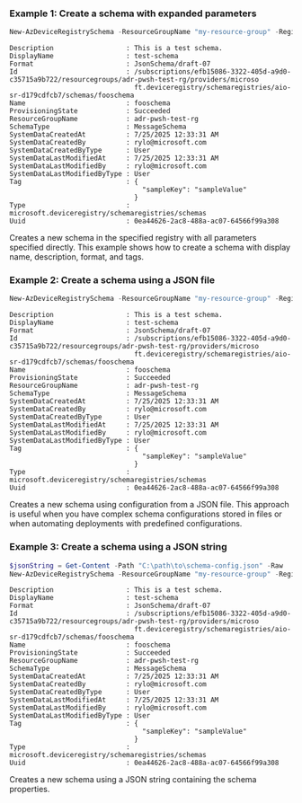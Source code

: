 ### Example 1: Create a schema with expanded parameters
```powershell
New-AzDeviceRegistrySchema -ResourceGroupName "my-resource-group" -RegistryName "my-registry" -Name "my-schema" -DisplayName "My Device Schema" -Description "Schema for device data" -Format "JsonSchema/draft-07" -Tag @{"Environment" = "Production"}
```

```output
Description                  : This is a test schema.
DisplayName                  : test-schema
Format                       : JsonSchema/draft-07
Id                           : /subscriptions/efb15086-3322-405d-a9d0-c35715a9b722/resourcegroups/adr-pwsh-test-rg/providers/microso
                               ft.deviceregistry/schemaregistries/aio-sr-d179cdfcb7/schemas/fooschema
Name                         : fooschema
ProvisioningState            : Succeeded
ResourceGroupName            : adr-pwsh-test-rg
SchemaType                   : MessageSchema
SystemDataCreatedAt          : 7/25/2025 12:33:31 AM
SystemDataCreatedBy          : rylo@microsoft.com
SystemDataCreatedByType      : User
SystemDataLastModifiedAt     : 7/25/2025 12:33:31 AM
SystemDataLastModifiedBy     : rylo@microsoft.com
SystemDataLastModifiedByType : User
Tag                          : {
                                 "sampleKey": "sampleValue"
                               }
Type                         : microsoft.deviceregistry/schemaregistries/schemas
Uuid                         : 0ea44626-2ac8-488a-ac07-64566f99a308
```

Creates a new schema in the specified registry with all parameters specified directly. This example shows how to create a schema with display name, description, format, and tags.

### Example 2: Create a schema using a JSON file
```powershell
New-AzDeviceRegistrySchema -ResourceGroupName "my-resource-group" -RegistryName "my-registry" -Name "my-schema" -JsonFilePath "C:\path\to\schema-config.json"
```

```output
Description                  : This is a test schema.
DisplayName                  : test-schema
Format                       : JsonSchema/draft-07
Id                           : /subscriptions/efb15086-3322-405d-a9d0-c35715a9b722/resourcegroups/adr-pwsh-test-rg/providers/microso
                               ft.deviceregistry/schemaregistries/aio-sr-d179cdfcb7/schemas/fooschema
Name                         : fooschema
ProvisioningState            : Succeeded
ResourceGroupName            : adr-pwsh-test-rg
SchemaType                   : MessageSchema
SystemDataCreatedAt          : 7/25/2025 12:33:31 AM
SystemDataCreatedBy          : rylo@microsoft.com
SystemDataCreatedByType      : User
SystemDataLastModifiedAt     : 7/25/2025 12:33:31 AM
SystemDataLastModifiedBy     : rylo@microsoft.com
SystemDataLastModifiedByType : User
Tag                          : {
                                 "sampleKey": "sampleValue"
                               }
Type                         : microsoft.deviceregistry/schemaregistries/schemas
Uuid                         : 0ea44626-2ac8-488a-ac07-64566f99a308
```

Creates a new schema using configuration from a JSON file. This approach is useful when you have complex schema configurations stored in files or when automating deployments with predefined configurations.

### Example 3: Create a schema using a JSON string
```powershell
$jsonString = Get-Content -Path "C:\path\to\schema-config.json" -Raw
New-AzDeviceRegistrySchema -ResourceGroupName "my-resource-group" -RegistryName "my-registry" -Name "my-schema" -JsonString $jsonString
```

```output
Description                  : This is a test schema.
DisplayName                  : test-schema
Format                       : JsonSchema/draft-07
Id                           : /subscriptions/efb15086-3322-405d-a9d0-c35715a9b722/resourcegroups/adr-pwsh-test-rg/providers/microso
                               ft.deviceregistry/schemaregistries/aio-sr-d179cdfcb7/schemas/fooschema
Name                         : fooschema
ProvisioningState            : Succeeded
ResourceGroupName            : adr-pwsh-test-rg
SchemaType                   : MessageSchema
SystemDataCreatedAt          : 7/25/2025 12:33:31 AM
SystemDataCreatedBy          : rylo@microsoft.com
SystemDataCreatedByType      : User
SystemDataLastModifiedAt     : 7/25/2025 12:33:31 AM
SystemDataLastModifiedBy     : rylo@microsoft.com
SystemDataLastModifiedByType : User
Tag                          : {
                                 "sampleKey": "sampleValue"
                               }
Type                         : microsoft.deviceregistry/schemaregistries/schemas
Uuid                         : 0ea44626-2ac8-488a-ac07-64566f99a308
```

Creates a new schema using a JSON string containing the schema properties.

